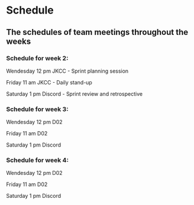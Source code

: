 # Schedule
## The schedules of team meetings throughout the weeks
### Schedule for week 2:
Wendesday 12 pm JKCC - Sprint planning session

Friday 11 am JKCC - Daily stand-up

Saturday 1 pm Discord - Sprint review and retrospective
### Schedule for week 3:
Wendesday 12 pm D02 

Friday 11 am D02 

Saturday 1 pm Discord 
### Schedule for week 4:
Wendesday 12 pm D02 

Friday 11 am D02 

Saturday 1 pm Discord 
